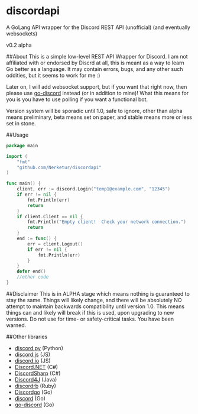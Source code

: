 # discordapi
A GoLang API wrapper for the Discord REST API (unofficial) (and eventually websockets)

v0.2 alpha

##About
This is a simple low-level REST API Wrapper for Discord.  I am not affiliated with or endorsed by Discrd at all, this is meant as a way to learn Go better as a language.  It may contain errors, bugs, and any other such oddities, but it seems to work for me :)

Later on, I will add websocket support, but if you want that right now, then please use [go-discord](https://github.com/gdraynz/go-discord) instead (or in addition to mine)!  What this means for you is you have to use polling if you want a functional bot.

Version system will be sporadic until 1.0, safe to ignore, other than alpha means preliminary, beta means set on paper, and stable means more or less set in stone.

##Usage
```go
package main

import (
	"fmt"
	"github.com/Nerketur/discordapi"
)

func main() {
	client, err := discord.Login("temp1@example.com", "12345")
	if err != nil {
		fmt.Println(err)
		return
	}
	if client.Client == nil {
		fmt.Println("Empty client!  Check your network connection.")
		return
	}
	end := func() {
		err = client.Logout()
		if err != nil {
			fmt.Println(err)
		}
	}
	defer end()
	//other code
}
```

##Disclaimer
This is in ALPHA stage which means nothing is guaranteed to stay the same.  Things will likely change, and there will be absolutely NO attempt to maintain backwards compatibility until version 1.0.  This means things can and likely will break if this is used, upon upgrading to new versions.  Do not use for time- or safety-critical tasks.  You have been warned.

##Other libraries
- [discord.py](https://github.com/Rapptz/discord.py) (Python)
- [discord.js](https://github.com/discord-js/discord.js) (JS)
- [discord.io](https://github.com/izy521/discord.io) (JS)
- [Discord.NET](https://github.com/RogueException/Discord.Net) (C#)
- [DiscordSharp](https://github.com/Luigifan/DiscordSharp) (C#)
- [Discord4J](https://github.com/knobody/Discord4J) (Java)
- [discordrb](https://github.com/meew0/discordrb) (Ruby)
- [Discordgo](https://github.com/bwmarrin/Discordgo) (Go)
- [discord](https://github.com/Xackery/discord) (Go)
- [go-discord](https://github.com/gdraynz/go-discord) (Go)
